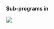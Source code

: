 **Sub-programs in**

![](https://www.python.org/static/community_logos/python-logo-master-v3-TM.png)
